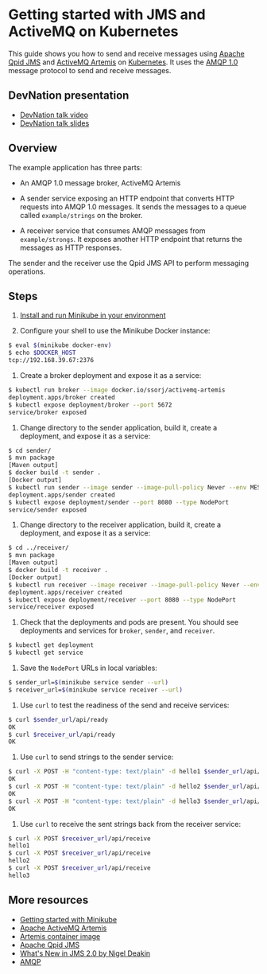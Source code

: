 # Getting started with JMS and ActiveMQ on Kubernetes

This guide shows you how to send and receive messages using [Apache
Qpid JMS](http://qpid.apache.org/components/jms/index.html) and
[ActiveMQ Artemis](https://activemq.apache.org/artemis/index.html) on
[Kubernetes](https://kubernetes.io/).  It uses the [AMQP
1.0](http://www.amqp.org/) message protocol to send and receive
messages.

## DevNation presentation

* [DevNation talk video](https://www.youtube.com/watch?v=mkqVxWZfGfI)
* [DevNation talk slides](https://docs.google.com/presentation/d/1kOsWwLcJWZGoCF8O_NPUB0jkAre9LMhE2VETnafxcMw/edit?usp=sharing)

## Overview

The example application has three parts:

* An AMQP 1.0 message broker, ActiveMQ Artemis

* A sender service exposing an HTTP endpoint that converts HTTP
  requests into AMQP 1.0 messages.  It sends the messages to a queue
  called `example/strings` on the broker.

* A receiver service that consumes AMQP messages from
  `example/strongs`.  It exposes another HTTP endpoint that returns
  the messages as HTTP responses.

The sender and the receiver use the Qpid JMS API to perform messaging
operations.

## Steps

1. [Install and run Minikube in your
   environment](https://kubernetes.io/docs/setup/minikube/)

1. Configure your shell to use the Minikube Docker instance:

```bash
$ eval $(minikube docker-env)
$ echo $DOCKER_HOST
tcp://192.168.39.67:2376
```

1. Create a broker deployment and expose it as a service:

```bash
$ kubectl run broker --image docker.io/ssorj/activemq-artemis
deployment.apps/broker created
$ kubectl expose deployment/broker --port 5672
service/broker exposed
```

1. Change directory to the sender application, build it, create a
   deployment, and expose it as a service:

```bash
$ cd sender/
$ mvn package
[Maven output]
$ docker build -t sender .
[Docker output]
$ kubectl run sender --image sender --image-pull-policy Never --env MESSAGING_SERVICE_HOST=broker
deployment.apps/sender created
$ kubectl expose deployment/sender --port 8080 --type NodePort
service/sender exposed
```

1. Change directory to the receiver application, build it, create a
   deployment, and expose it as a service:

```bash
$ cd ../receiver/
$ mvn package
[Maven output]
$ docker build -t receiver .
[Docker output]
$ kubectl run receiver --image receiver --image-pull-policy Never --env MESSAGING_SERVICE_HOST=broker
deployment.apps/receiver created
$ kubectl expose deployment/receiver --port 8080 --type NodePort
service/receiver exposed
```

1. Check that the deployments and pods are present.  You should see
   deployments and services for `broker`, `sender`, and `receiver`.

```bash
$ kubectl get deployment
$ kubectl get service
```

1. Save the `NodePort` URLs in local variables:

```bash
$ sender_url=$(minikube service sender --url)
$ receiver_url=$(minikube service receiver --url)
```

1. Use `curl` to test the readiness of the send and receive services:

```bash
$ curl $sender_url/api/ready
OK
$ curl $receiver_url/api/ready
OK
```

1. Use `curl` to send strings to the sender service:

```bash
$ curl -X POST -H "content-type: text/plain" -d hello1 $sender_url/api/send
OK
$ curl -X POST -H "content-type: text/plain" -d hello2 $sender_url/api/send
OK
$ curl -X POST -H "content-type: text/plain" -d hello3 $sender_url/api/send
OK
```

1. Use `curl` to receive the sent strings back from the receiver
   service:

```bash
$ curl -X POST $receiver_url/api/receive
hello1
$ curl -X POST $receiver_url/api/receive
hello2
$ curl -X POST $receiver_url/api/receive
hello3
```

## More resources

* [Getting started with Minikube](https://kubernetes.io/docs/tutorials/hello-minikube/)
* [Apache ActiveMQ Artemis](https://activemq.apache.org/artemis/)
* [Artemis container image](https://cloud.docker.com/u/ssorj/repository/docker/ssorj/activemq-artemis)
* [Apache Qpid JMS](http://qpid.apache.org/components/jms/index.html)
* [What's New in JMS 2.0 by Nigel Deakin](https://www.oracle.com/technetwork/articles/java/jms20-1947669.html)
* [AMQP](https://www.amqp.org/)
